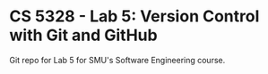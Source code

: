 # CS 5328 - Lab 5: Version Control with Git and GitHub

Git repo for Lab 5 for SMU's Software Engineering course.